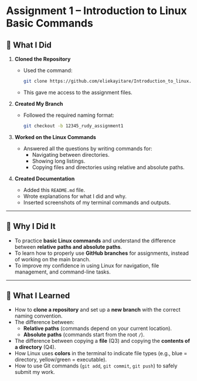# Assignment 1 – Introduction to Linux Basic Commands


## 🔹 What I Did
1. **Cloned the Repository**  
   - Used the command:  
     ```bash
     git clone https://github.com/eliekayitare/Introduction_to_linux.git
     ```
   - This gave me access to the assignment files.

2. **Created My Branch**  
   - Followed the required naming format:  
     ```bash
     git checkout -b 12345_rudy_assignment1
     ```

3. **Worked on the Linux Commands**  
   - Answered all the questions by writing commands for:
     - Navigating between directories.  
     - Showing long listings.  
     - Copying files and directories using relative and absolute paths.  

4. **Created Documentation**  
   - Added this `README.md` file.  
   - Wrote explanations for what I did and why.  
   - Inserted screenshots of my terminal commands and outputs.  

---

## 🔹 Why I Did It
- To practice **basic Linux commands** and understand the difference between **relative paths and absolute paths**.  
- To learn how to properly use **GitHub branches** for assignments, instead of working on the main branch.  
- To improve my confidence in using Linux for navigation, file management, and command-line tasks.  

---

## 🔹 What I Learned
- How to **clone a repository** and set up a **new branch** with the correct naming convention.  
- The difference between:
  - **Relative paths** (commands depend on your current location).  
  - **Absolute paths** (commands start from the root `/`).  
- The difference between copying a **file** (Q3) and copying the **contents of a directory** (Q4).  
- How Linux uses **colors** in the terminal to indicate file types (e.g., blue = directory, yellow/green = executable).  
- How to use Git commands (`git add`, `git commit`, `git push`) to safely submit my work.  

